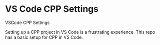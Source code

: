 # VS Code CPP Settings 
VSCode CPP Settings

Setting up a CPP project in VS Code is a frustrating experience. This repo has a basic setup for CPP in VS Code. 

